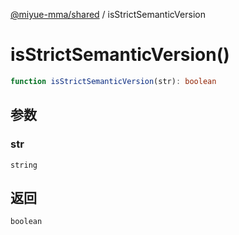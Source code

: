 [@miyue-mma/shared](../index.md) / isStrictSemanticVersion

# isStrictSemanticVersion()

```ts
function isStrictSemanticVersion(str): boolean
```

## 参数

### str

`string`

## 返回

`boolean`
